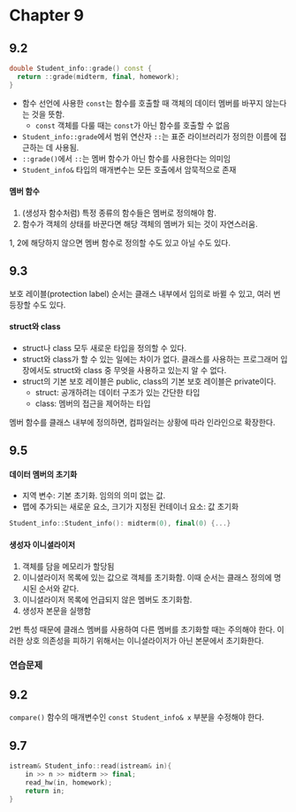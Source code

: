# Chapter 9

## 9.2

```cpp
double Student_info::grade() const {
  return ::grade(midterm, final, homework);
}
```

- 함수 선언에 사용한 `const`는 함수를 호출할 때 객체의 데이터 멤버를 바꾸지 않는다는 것을 뜻함.
  - `const` 객체를 다룰 때는 `const`가 아닌 함수를 호출할 수 없음
- `Student_info::grade`에서 범위 연산자 `::`는 표준 라이브러리가 정의한 이름에 접근하는 데 사용됨.
- `::grade()`에서 `::`는 멤버 함수가 아닌 함수를 사용한다는 의미임
- `Student_info&` 타입의 매개변수는 모든 호출에서 암묵적으로 존재

#### 멤버 함수

1. (생성자 함수처럼) 특정 종류의 함수들은 멤버로 정의해야 함.
2. 함수가 객체의 상태를 바꾼다면 해당 객체의 멤버가 되는 것이 자연스러움.

1, 2에 해당하지 않으면 멤버 함수로 정의할 수도 있고 아닐 수도 있다.

## 9.3

보호 레이블(protection label) 순서는 클래스 내부에서 임의로 바뀔 수 있고, 여러 번 등장할 수도 있다.

#### struct와 class

- struct나 class 모두 새로운 타입을 정의할 수 있다.
- struct와 class가 할 수 있는 일에는 차이가 없다. 클래스를 사용하는 프로그래머 입장에서도 struct와 class 중 무엇을 사용하고 있는지 알 수 없다.
- struct의 기본 보호 레이블은 public, class의 기본 보호 레이블은 private이다.
  - struct: 공개하려는 데이터 구조가 있는 간단한 타입
  - class: 멤버의 접근을 제어하는 타입

멤버 함수를 클래스 내부에 정의하면, 컴파일러는 상황에 따라 인라인으로 확장한다.

## 9.5

#### 데이터 멤버의 초기화

- 지역 변수: 기본 초기화. 임의의 의미 없는 값.
- 맵에 추가되는 새로운 요소, 크기가 지정된 컨테이너 요소: 값 초기화

```cpp
Student_info::Student_info(): midterm(0), final(0) {...}
```

#### 생성자 이니셜라이저

1. 객체를 담을 메모리가 할당됨
2. 이니셜라이저 목록에 있는 값으로 객체를 초기화함. 이때 순서는 클래스 정의에 명시된 순서와 같다.
3. 이니셜라이저 목록에 언급되지 않은 멤버도 초기화함.
4. 생성자 본문을 실행함

2번 특성 때문에 클래스 멤버를 사용하여 다른 멤버를 초기화할 때는 주의해야 한다. 이러한 상호 의존성을 피하기 위해서는 이니셜라이저가 아닌 본문에서 초기화한다.

### 연습문제

## 9.2

`compare()` 함수의 매개변수인 `const Student_info& x` 부분을 수정해야 한다.

## 9.7

```cpp
istream& Student_info::read(istream& in){
	in >> n >> midterm >> final;
	read_hw(in, homework);
	return in;
}
```
